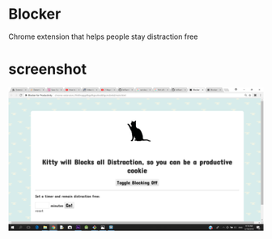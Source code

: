 # Blocker

Chrome extension that helps people stay distraction free

# screenshot

![](./screenshot.png)
